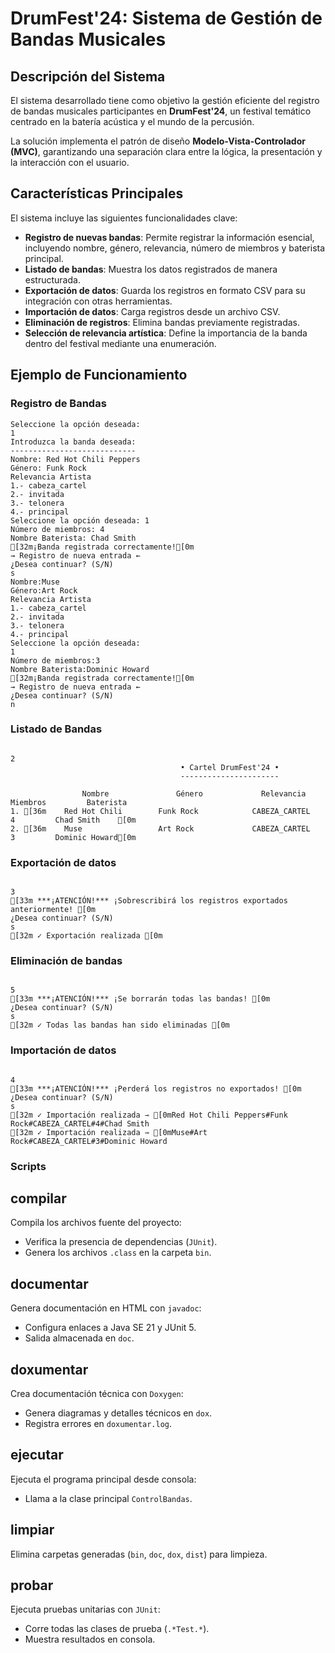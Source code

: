 # DrumFest'24: Sistema de Gestión de Bandas Musicales

## Descripción del Sistema

El sistema desarrollado tiene como objetivo la gestión eficiente del registro de bandas musicales participantes en **DrumFest'24**, un festival temático centrado en la batería acústica y el mundo de la percusión.

La solución implementa el patrón de diseño **Modelo-Vista-Controlador (MVC)**, garantizando una separación clara entre la lógica, la presentación y la interacción con el usuario.

## Características Principales

El sistema incluye las siguientes funcionalidades clave:

- **Registro de nuevas bandas**: Permite registrar la información esencial, incluyendo nombre, género, relevancia, número de miembros y baterista principal.
- **Listado de bandas**: Muestra los datos registrados de manera estructurada.
- **Exportación de datos**: Guarda los registros en formato CSV para su integración con otras herramientas.
- **Importación de datos**: Carga registros desde un archivo CSV.
- **Eliminación de registros**: Elimina bandas previamente registradas.
- **Selección de relevancia artística**: Define la importancia de la banda dentro del festival mediante una enumeración.

## Ejemplo de Funcionamiento

### Registro de Bandas

```plaintext
Seleccione la opción deseada:
1
Introduzca la banda deseada:
----------------------------
Nombre: Red Hot Chili Peppers
Género: Funk Rock
Relevancia Artista
1.- cabeza_cartel
2.- invitada
3.- telonera
4.- principal
Seleccione la opción deseada: 1
Número de miembros: 4
Nombre Baterista: Chad Smith
[32m¡Banda registrada correctamente![0m
→ Registro de nueva entrada ←
¿Desea continuar? (S/N)
s
Nombre:Muse
Género:Art Rock
Relevancia Artista
1.- cabeza_cartel
2.- invitada
3.- telonera
4.- principal
Seleccione la opción deseada:
1
Número de miembros:3
Nombre Baterista:Dominic Howard
[32m¡Banda registrada correctamente![0m
→ Registro de nueva entrada ←
¿Desea continuar? (S/N)
n
```

### Listado de Bandas

```plaintext

2
                                      • Cartel DrumFest'24 •
                                      ----------------------

                Nombre               Género             Relevancia       Miembros         Baterista
1. [36m    Red Hot Chili        Funk Rock            CABEZA_CARTEL         4         Chad Smith    [0m
2. [36m    Muse                 Art Rock             CABEZA_CARTEL         3         Dominic Howard[0m
```

### Exportación de datos

```plaintext

3
[33m ***¡ATENCIÓN!*** ¡Sobrescribirá los registros exportados anteriormente! [0m
¿Desea continuar? (S/N)
s
[32m ✓ Exportación realizada [0m
```

### Eliminación de bandas

```plaintext

5
[33m ***¡ATENCIÓN!*** ¡Se borrarán todas las bandas! [0m
¿Desea continuar? (S/N)
s
[32m ✓ Todas las bandas han sido eliminadas [0m
```

### Importación de datos

```plaintext

4
[33m ***¡ATENCIÓN!*** ¡Perderá los registros no exportados! [0m
¿Desea continuar? (S/N)
s
[32m ✓ Importación realizada ⇾ [0mRed Hot Chili Peppers#Funk Rock#CABEZA_CARTEL#4#Chad Smith
[32m ✓ Importación realizada ⇾ [0mMuse#Art Rock#CABEZA_CARTEL#3#Dominic Howard
```

### Scripts

## **compilar**

Compila los archivos fuente del proyecto:

- Verifica la presencia de dependencias (`JUnit`).
- Genera los archivos `.class` en la carpeta `bin`.

## **documentar**

Genera documentación en HTML con `javadoc`:

- Configura enlaces a Java SE 21 y JUnit 5.
- Salida almacenada en `doc`.

## **doxumentar**

Crea documentación técnica con `Doxygen`:

- Genera diagramas y detalles técnicos en `dox`.
- Registra errores en `doxumentar.log`.

## **ejecutar**

Ejecuta el programa principal desde consola:

- Llama a la clase principal `ControlBandas`.

## **limpiar**

Elimina carpetas generadas (`bin`, `doc`, `dox`, `dist`) para limpieza.

## **probar**

Ejecuta pruebas unitarias con `JUnit`:

- Corre todas las clases de prueba (`.*Test.*`).
- Muestra resultados en consola.
